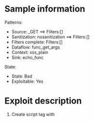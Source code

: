# Sample information

Patterns:
- Source: _GET ==> Filters:[]
- Sanitization: nosanitization ==> Filters:[]
- Filters complete: Filters:[]
- Dataflow: func_get_args
- Context: xss_plain
- Sink: echo_func

State:
- State: Bad
- Exploitable: Yes


# Exploit description

1. Create script tag with <script>

